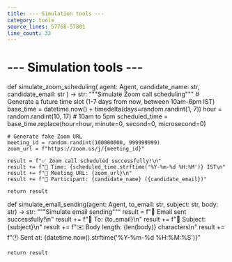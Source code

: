 ```yaml
---
title: --- Simulation tools ---
category: tools
source_lines: 57768-57801
line_count: 33
---
```


# --- Simulation tools ---
def simulate_zoom_scheduling(
    agent: Agent, candidate_name: str, candidate_email: str
) -> str:
    """Simulate Zoom call scheduling"""
    # Generate a future time slot (1-7 days from now, between 10am-6pm IST)
    base_time = datetime.now() + timedelta(days=random.randint(1, 7))
    hour = random.randint(10, 17)  # 10am to 5pm
    scheduled_time = base_time.replace(hour=hour, minute=0, second=0, microsecond=0)

    # Generate fake Zoom URL
    meeting_id = random.randint(100000000, 999999999)
    zoom_url = f"https://zoom.us/j/{meeting_id}"

    result = f"✅ Zoom call scheduled successfully!\n"
    result += f"📅 Time: {scheduled_time.strftime('%Y-%m-%d %H:%M')} IST\n"
    result += f"🔗 Meeting URL: {zoom_url}\n"
    result += f"👤 Participant: {candidate_name} ({candidate_email})"

    return result


def simulate_email_sending(agent: Agent, to_email: str, subject: str, body: str) -> str:
    """Simulate email sending"""
    result = f"📧 Email sent successfully!\n"
    result += f"📮 To: {to_email}\n"
    result += f"📝 Subject: {subject}\n"
    result += f"✉️ Body length: {len(body)} characters\n"
    result += f"🕐 Sent at: {datetime.now().strftime('%Y-%m-%d %H:%M:%S')}"

    return result


